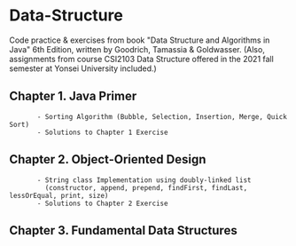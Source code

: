 # Data-Structure

Code practice & exercises from book "Data Structure and Algorithms in Java" 6th Edition, written by Goodrich, Tamassia & Goldwasser.
(Also, assignments from course CSI2103 Data Structure offered in the 2021 fall semester at Yonsei University included.)

## Chapter 1. Java Primer  
           - Sorting Algorithm (Bubble, Selection, Insertion, Merge, Quick Sort)  
           - Solutions to Chapter 1 Exercise 
## Chapter 2. Object-Oriented Design  
           - String class Implementation using doubly-linked list  
             (constructor, append, prepend, findFirst, findLast, lessOrEqual, print, size)  
           - Solutions to Chapter 2 Exercise 
## Chapter 3. Fundamental Data Structures  

